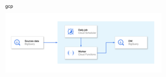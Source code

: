 gcp

![img](https://github.com/dean-kg/data-engineering-study/blob/master/images/git_achieve_etl.png?raw=true)
